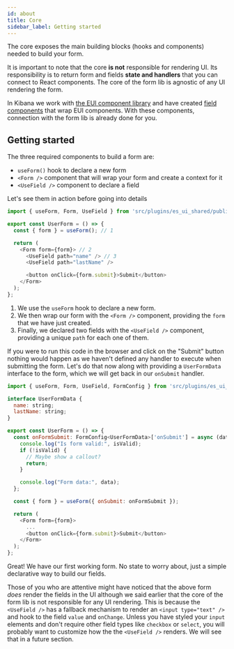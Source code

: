 ```yaml
---
id: about
title: Core
sidebar_label: Getting started
---
```


The core exposes the main building blocks (hooks and components) needed to build your form.

It is important to note that the core **is not** responsible for rendering UI. Its responsibility is to return form and fields **state and handlers** that you can connect to React components. The core of the form lib is agnostic of any UI rendering the form.

In Kibana we work with [the EUI component library](https://elastic.github.io/eui) and have created [field components](../helpers/components.md) that wrap EUI components. With these components, connection with the form lib is already done for you.  

## Getting started

The three required components to build a form are:

- `useForm()` hook to declare a new form
- `<Form />` component that will wrap your form and create a context for it
- `<UseField />` component to declare a field

Let's see them in action before going into details

```js
import { useForm, Form, UseField } from 'src/plugins/es_ui_shared/public';

export const UserForm = () => {
  const { form } = useForm(); // 1

  return (
    <Form form={form}> // 2
      <UseField path="name" /> // 3 
      <UseField path="lastName" />

      <button onClick={form.submit}>Submit</button>
    </Form>
  );
};
```

1. We use the `useForm` hook to declare a new form.
2. We then wrap our form with the `<Form />` component, providing the `form` that we have just created.
3. Finally, we declared two fields with the `<UseField />` component, providing a unique `path` for each one of them.

If you were to run this code in the browser and click on the "Submit" button nothing would happen as we haven't defined any handler to execute when submitting the form. Let's do that now along with providing a `UserFormData` interface to the form, which we will get back in our `onSubmit` handler.

```js
import { useForm, Form, UseField, FormConfig } from 'src/plugins/es_ui_shared/public';

interface UserFormData {
  name: string;
  lastName: string;
}

export const UserForm = () => {
  const onFormSubmit: FormConfig<UserFormData>['onSubmit'] = async (data, isValid) => {
    console.log("Is form valid:", isValid);
    if (!isValid) {
      // Maybe show a callout?
      return;
    }

    console.log("Form data:", data);
  };

  const { form } = useForm({ onSubmit: onFormSubmit });

  return (
    <Form form={form}>
      ...
      <button onClick={form.submit}>Submit</button>
    </Form>
  );
};
```

Great! We have our first working form. No state to worry about, just a simple declarative way to build our fields.

Those of you who are attentive might have noticed that the above form _does_ render the fields in the UI although we said earlier that the core of the form lib is not responsible for any UI rendering. This is because the `<UseField />` has a fallback mechanism to render an `<input type="text" />` and hook to the field `value` and `onChange`. Unless you have styled your `input` elements and don't require other field types like `checkbox` or `select`, you will probably want to customize how the the `<UseField />` renders. We will see that in a future section.
